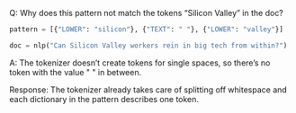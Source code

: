 Q: Why does this pattern not match the tokens “Silicon Valley” in the doc?

```python
pattern = [{"LOWER": "silicon"}, {"TEXT": " "}, {"LOWER": "valley"}]
```

```python
doc = nlp("Can Silicon Valley workers rein in big tech from within?")
```

A: The tokenizer doesn’t create tokens for single spaces, so there’s no token with the value " " in between.

Response: The tokenizer already takes care of splitting off whitespace and each dictionary in the pattern describes one token.